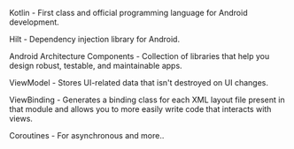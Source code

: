 Kotlin - First class and official programming language for Android development.

Hilt - Dependency injection library for Android.

Android Architecture Components - Collection of libraries that help you design robust, testable, and maintainable apps.

ViewModel - Stores UI-related data that isn't destroyed on UI changes.

ViewBinding - Generates a binding class for each XML layout file present in that module and allows you to more easily write code that interacts with views.

Coroutines - For asynchronous and more..
